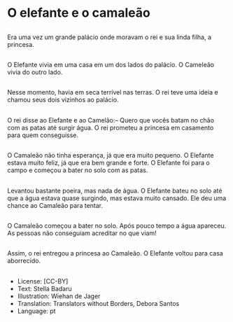 # O elefante e o camaleão

##
Era uma vez um grande palácio onde moravam o rei e sua linda filha, a princesa.

##
O Elefante vivia em uma casa em um dos lados do palácio. O Cameleão vivia do outro lado.

##
Nesse momento, havia em seca terrível nas terras. O rei teve uma ideia e chamou seus dois vizinhos ao palácio.

##
O rei disse ao Elefante e ao Camelão:– Quero que vocês batam no chão com as patas até surgir água. O rei prometeu a princesa em casamento para quem conseguisse.

##
O Camaleão não tinha esperança, já que era muito pequeno. O Elefante estava muito feliz, já que era bem grande e forte. O Elefante foi para o campo e começou a bater no solo com as patas.

##
Levantou bastante poeira, mas nada de água. O Elefante bateu no solo até que a água estava quase surgindo, mas estava muito cansado. Ele deu uma chance ao Camaleão para tentar.

##
O Camaleão começou a bater no solo. Após pouco tempo a água apareceu. As pessoas não conseguiam acreditar no que viam!

##
Assim, o rei entregou a princesa ao Camaleão. O Elefante voltou para casa aborrecido.

##
* License: [CC-BY]
* Text: Stella Badaru
* Illustration: Wiehan de Jager
* Translation: Translators without Borders, Debora Santos
* Language: pt
